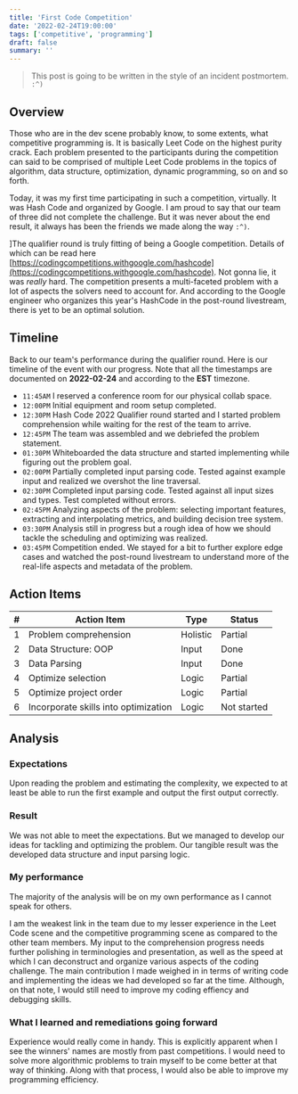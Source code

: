 ```yaml
---
title: 'First Code Competition'
date: '2022-02-24T19:00:00'
tags: ['competitive', 'programming']
draft: false
summary: ''
---
```


> This post is going to be written in the style of an incident postmortem. `:^)`

## Overview

Those who are in the dev scene probably know, to some extents, what competitive programming is. It is basically Leet Code on the highest purity crack. Each problem presented to the participants during the competition can said to be comprised of multiple Leet Code problems in the topics of algorithm, data structure, optimization, dynamic programming, so on and so forth.

Today, it was my first time participating in such a competition, virtually. It was Hash Code and organized by Google. I am proud to say that our team of three did not complete the challenge. But it was never about the end result, it always has been the friends we made along the way `:^)`.

]The qualifier round is truly fitting of being a Google competition. Details of which can be read here [https://codingcompetitions.withgoogle.com/hashcode](https://codingcompetitions.withgoogle.com/hashcode). Not gonna lie, it was _really_ hard. The competition presents a multi-faceted problem with a lot of aspects the solvers need to account for. And according to the Google engineer who organizes this year's HashCode in the post-round livestream, there is yet to be an optimal solution.

## Timeline

Back to our team's performance during the qualifier round. Here is our timeline of the event with our progress. Note that all the timestamps are documented on **2022-02-24** and according to the **EST** timezone.

- `11:45AM` I reserved a conference room for our physical collab space.
- `12:00PM` Initial equipment and room setup completed.
- `12:30PM` Hash Code 2022 Qualifier round started and I started problem comprehension while waiting for the rest of the team to arrive.
- `12:45PM` The team was assembled and we debriefed the problem statement.
- `01:30PM` Whiteboarded the data structure and started implementing while figuring out the problem goal.
- `02:00PM` Partially completed input parsing code. Tested against example input and realized we overshot the line traversal.
- `02:30PM` Completed input parsing code. Tested against all input sizes and types. Test completed without errors.
- `02:45PM` Analyzing aspects of the problem: selecting important features, extracting and interpolating metrics, and building decision tree system.
- `03:30PM` Analysis still in progress but a rough idea of how we should tackle the scheduling and optimizing was realized.
- `03:45PM` Competition ended. We stayed for a bit to further explore edge cases and watched the post-round livestream to understand more of the real-life aspects and metadata of the problem.

## Action Items

| #   | Action Item                          | Type     | Status      |
| --- | ------------------------------------ | -------- | ----------- |
| 1   | Problem comprehension                | Holistic | Partial     |
| 2   | Data Structure: OOP                  | Input    | Done        |
| 3   | Data Parsing                         | Input    | Done        |
| 4   | Optimize selection                   | Logic    | Partial     |
| 5   | Optimize project order               | Logic    | Partial     |
| 6   | Incorporate skills into optimization | Logic    | Not started |

## Analysis

### Expectations

Upon reading the problem and estimating the complexity, we expected to at least be able to run the first example and output the first output correctly.

### Result

We was not able to meet the expectations. But we managed to develop our ideas for tackling and optimizing the problem. Our tangible result was the developed data structure and input parsing logic.

### My performance

The majority of the analysis will be on my own performance as I cannot speak for others.

I am the weakest link in the team due to my lesser experience in the Leet Code scene and the competitive programming scene as compared to the other team members. My input to the comprehension progress needs further polishing in terminologies and presentation, as well as the speed at which I can deconstruct and organize various aspects of the coding challenge. The main contribution I made weighed in in terms of writing code and implementing the ideas we had developed so far at the time. Although, on that note, I would still need to improve my coding effiency and debugging skills.

### What I learned and remediations going forward

Experience would really come in handy. This is explicitly apparent when I see the winners' names are mostly from past competitions. I would need to solve more algorithmic problems to train myself to be come better at that way of thinking. Along with that process, I would also be able to improve my programming efficiency.
